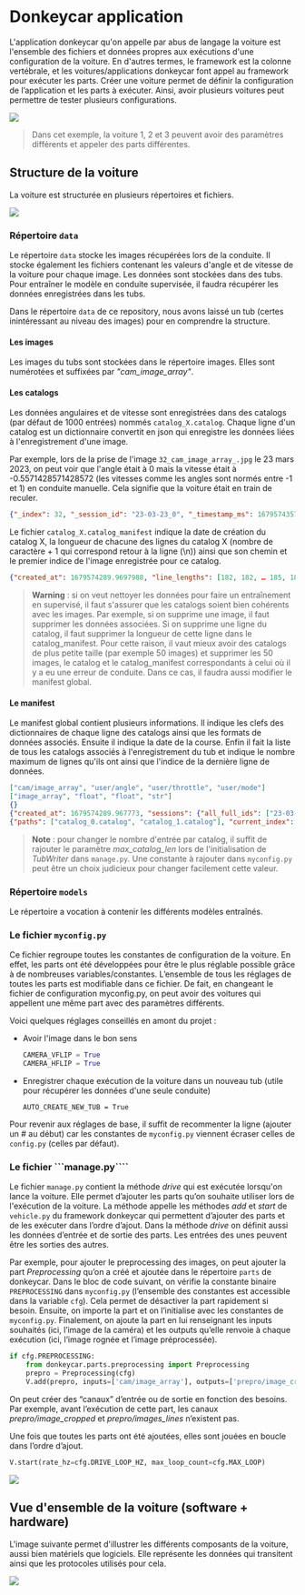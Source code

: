 # Donkeycar application

L'application donkeycar qu'on appelle par abus de langage la voiture est l'ensemble des fichiers et données propres aux exécutions d'une configuration de la voiture. En d'autres termes, le framework est la colonne vertébrale, et les voitures/applications donkeycar font appel au framework pour exécuter les parts. Créer une voiture permet de définir la configuration de l’application et les parts à exécuter. Ainsi, avoir plusieurs voitures peut permettre de tester plusieurs configurations. 

![](../README_imgs/cars-configs.png)

> Dans cet exemple, la voiture 1, 2 et 3 peuvent avoir des paramètres différents et appeler des parts différentes.


## Structure de la voiture

La voiture est structurée en plusieurs répertoires et fichiers.

![](../README_imgs/car-structure.png)

### Répertoire ```data```

Le répertoire ```data``` stocke les images récupérées lors de la conduite. Il stocke également les fichiers contenant les valeurs d'angle et de vitesse de la voiture pour chaque image. Les données sont stockées dans des tubs. Pour entraîner le modèle en conduite supervisée, il faudra récupérer les données enregistrées dans les tubs.

Dans le répertoire ```data``` de ce repository, nous avons laissé un tub (certes inintéressant au niveau des images) pour en comprendre la structure.

#### Les images
Les images du tubs sont stockées dans le répertoire images. Elles sont numérotées et suffixées par *"_cam_image_array_"*.

#### Les catalogs
Les données angulaires et de vitesse sont enregistrées dans des catalogs (par défaut de 1000 entrées) nommés ```catalog_X.catalog```.
Chaque ligne d'un catalog est un dictionnaire convertit en json qui enregistre les données liées à l'enregistrement d'une image.

Par exemple, lors de la prise de l'image ```32_cam_image_array_.jpg``` le 23 mars 2023, on peut voir que l'angle était à 0 mais la vitesse était à -0.5571428571428572 (les vitesses comme les angles sont normés entre -1 et 1) en conduite manuelle. Cela signifie que la voiture était en train de reculer.

```json
{"_index": 32, "_session_id": "23-03-23_0", "_timestamp_ms": 1679574357691, "cam/image_array": "32_cam_image_array_.jpg", "user/angle": 0.0, "user/mode": "user", "user/throttle": -0.5571428571428572}
```

Le fichier ```catalog_X.catalog_manifest``` indique la date de création du catalog X, la longueur de chacune des lignes du catalog X (nombre de caractère + 1 qui correspond retour à la ligne (\n)) ainsi que son chemin et le premier indice de l'image enregistrée pour ce catalog.

```json
{"created_at": 1679574289.9697988, "line_lengths": [182, 182, … 185, 185, 185], "path": "catalog_0.catalog_manifest", "start_index": 0}
```

> __Warning__ : si on veut nettoyer les données pour faire un entraînement en supervisé, il faut s'assurer que les catalogs soient bien cohérents avec les images. Par exemple, si on supprime une image, il faut supprimer les données associées. Si on supprime une ligne du catalog, il faut supprimer la longueur de cette ligne dans le catalog_manifest. Pour cette raison, il vaut mieux avoir des catalogs de plus petite taille (par exemple 50 images) et supprimer les 50 images, le catalog et le catalog_manifest correspondants à celui où il y a eu une erreur de conduite. Dans ce cas, il faudra aussi modifier le manifest global.

#### Le manifest

Le manifest global contient plusieurs informations. Il indique les clefs des dictionnaires de chaque ligne des catalogs ainsi que les formats de données associés. Ensuite il indique la date de la course. Enfin il fait la liste de tous les catalogs associés à l'enregistrement du tub et indique le nombre maximum de lignes qu'ils ont ainsi que l'indice de la dernière ligne de données.

```json
["cam/image_array", "user/angle", "user/throttle", "user/mode"]
["image_array", "float", "float", "str"]
{}
{"created_at": 1679574289.967773, "sessions": {"all_full_ids": ["23-03-23_0"], "last_id": 0, "last_full_id": "23-03-23_0"}}
{"paths": ["catalog_0.catalog", "catalog_1.catalog"], "current_index": 79, "max_len": 50, "deleted_indexes": []}
```

> __Note__ : pour changer le nombre d'entrée par catalog, il suffit de rajouter le paramètre *max_catalog_len* lors de l'initialisation de *TubWriter* dans ```manage.py```. Une constante à rajouter dans ```myconfig.py``` peut être un choix judicieux pour changer facilement cette valeur.

### Répertoire ```models```

Le répertoire a vocation à contenir les différents modèles entraînés.

### Le fichier ```myconfig.py```
Ce fichier regroupe toutes les constantes de configuration de la voiture. En effet, les parts ont été développées pour être le plus réglable possible grâce à de nombreuses variables/constantes. L’ensemble de tous les réglages de toutes les parts est modifiable dans ce fichier. De fait, en changeant le fichier de configuration myconfig.py, on peut avoir des voitures qui appellent une même part avec des paramètres différents.

Voici quelques réglages conseillés en amont du projet :

- Avoir l'image dans le bon sens

    ```python
    CAMERA_VFLIP = True
    CAMERA_HFLIP = True
    ```

- Enregistrer chaque exécution de la voiture dans un nouveau tub (utile pour récupérer les données d'une seule conduite)

    ```
    AUTO_CREATE_NEW_TUB = True
    ```

Pour revenir aux réglages de base, il suffit de recommenter la ligne (ajouter un # au début) car les constantes de ```myconfig.py``` viennent écraser celles de ```config.py``` (celles par défaut).

### Le fichier ```manage.py````

Le fichier ```manage.py``` contient la méthode *drive* qui est exécutée lorsqu'on lance la voiture. Elle permet d’ajouter les parts qu’on souhaite utiliser lors de l'exécution de la voiture. La méthode appelle les méthodes *add* et *start* de ```vehicle.py``` du framework donkeycar qui permettent d’ajouter des parts et de les exécuter dans l’ordre d’ajout. Dans la méthode *drive* on définit aussi les données d’entrée et de sortie des parts. Les entrées des unes peuvent être les sorties des autres. 

Par exemple, pour ajouter le preprocessing des images, on peut ajouter la part *Preprocessing* qu’on a créé et ajoutée dans le répertoire ```parts``` de donkeycar. Dans le bloc de code suivant, on vérifie la constante binaire ```PREPROCESSING``` dans ```myconfig.py``` (l’ensemble des constantes est accessible dans la variable ```cfg```). Cela permet de désactiver la part rapidement si besoin. Ensuite, on importe la part et on l’initialise avec les constantes de ```myconfig.py```. Finalement, on ajoute la part en lui renseignant les inputs souhaités (ici, l’image de la caméra) et les outputs qu’elle renvoie à chaque exécution (ici, l’image rognée et l’image préprocessée).

```python
if cfg.PREPROCESSING:
    from donkeycar.parts.preprocessing import Preprocessing
    prepro = Preprocessing(cfg)
    V.add(prepro, inputs=['cam/image_array'], outputs=['prepro/image_cropped', 'prepro/image_lines'])
```

On peut créer des “canaux” d’entrée ou de sortie en fonction des besoins. Par exemple, avant l’exécution de cette part, les canaux *prepro/image_cropped* et *prepro/images_lines* n’existent pas.

Une fois que toutes les parts ont été ajoutées, elles sont jouées en boucle dans l’ordre d’ajout.

```python
V.start(rate_hz=cfg.DRIVE_LOOP_HZ, max_loop_count=cfg.MAX_LOOP)
```

![](../README_imgs/parts-exec.png)


## Vue d'ensemble de la voiture (software + hardware)

L'image suivante permet d'illustrer les différents composants de la voiture, aussi bien matériels que logiciels. Elle représente les données qui transitent ainsi que les protocoles utilisés pour cela.

![](../README_imgs/donkeycar-full.png)
